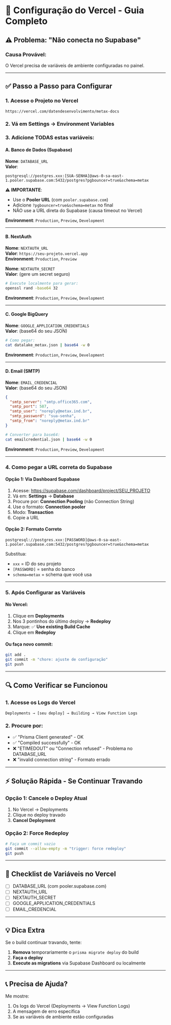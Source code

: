 # 🚀 Configuração do Vercel - Guia Completo

## ⚠️ Problema: "Não conecta no Supabase"

### Causa Provável:
O Vercel precisa de variáveis de ambiente configuradas no painel.

---

## ✅ Passo a Passo para Configurar

### **1. Acesse o Projeto no Vercel**
```
https://vercel.com/datendesenvolvimento/metax-docs
```

### **2. Vá em Settings → Environment Variables**

### **3. Adicione TODAS estas variáveis:**

#### **A. Banco de Dados (Supabase)**

**Nome**: `DATABASE_URL`  
**Valor**: 
```
postgresql://postgres.xxx:[SUA-SENHA]@aws-0-sa-east-1.pooler.supabase.com:5432/postgres?pgbouncer=true&schema=metax
```

⚠️ **IMPORTANTE**: 
- Use o **Pooler URL** (com `pooler.supabase.com`)
- Adicione `?pgbouncer=true&schema=metax` no final
- NÃO use a URL direta do Supabase (causa timeout no Vercel)

**Environment**: `Production`, `Preview`, `Development`

---

#### **B. NextAuth**

**Nome**: `NEXTAUTH_URL`  
**Valor**: `https://seu-projeto.vercel.app`  
**Environment**: `Production`, `Preview`

**Nome**: `NEXTAUTH_SECRET`  
**Valor**: (gere um secret seguro)
```bash
# Execute localmente para gerar:
openssl rand -base64 32
```
**Environment**: `Production`, `Preview`, `Development`

---

#### **C. Google BigQuery**

**Nome**: `GOOGLE_APPLICATION_CREDENTIALS`  
**Valor**: (base64 do seu JSON)
```bash
# Como pegar:
cat datalake_metax.json | base64 -w 0
```
**Environment**: `Production`, `Preview`, `Development`

---

#### **D. Email (SMTP)**

**Nome**: `EMAIL_CREDENCIAL`  
**Valor**: (base64 do seu JSON)
```json
{
  "smtp_server": "smtp.office365.com",
  "smtp_port": 587,
  "smtp_user": "noreply@metax.ind.br",
  "smtp_password": "sua-senha",
  "smtp_from": "noreply@metax.ind.br"
}
```
```bash
# Converter para base64:
cat emailcredential.json | base64 -w 0
```
**Environment**: `Production`, `Preview`, `Development`

---

### **4. Como pegar a URL correta do Supabase**

#### **Opção 1: Via Dashboard Supabase**
1. Acesse: https://supabase.com/dashboard/project/SEU_PROJETO
2. Vá em: **Settings** → **Database**
3. Procure por: **Connection Pooling** (não Connection String)
4. Use o formato: **Connection pooler**
5. Modo: **Transaction**
6. Copie a URL

#### **Opção 2: Formato Correto**
```
postgresql://postgres.xxx:[PASSWORD]@aws-0-sa-east-1.pooler.supabase.com:5432/postgres?pgbouncer=true&schema=metax
```

Substitua:
- `xxx` = ID do seu projeto
- `[PASSWORD]` = senha do banco
- `schema=metax` = schema que você usa

---

### **5. Após Configurar as Variáveis**

#### **No Vercel:**
1. Clique em **Deployments**
2. Nos 3 pontinhos do último deploy → **Redeploy**
3. Marque: ✅ **Use existing Build Cache**
4. Clique em **Redeploy**

#### **Ou faça novo commit:**
```bash
git add .
git commit -m "chore: ajuste de configuração"
git push
```

---

## 🔍 **Como Verificar se Funcionou**

### **1. Acesse os Logs do Vercel**
```
Deployments → [seu deploy] → Building → View Function Logs
```

### **2. Procure por:**
- ✅ "Prisma Client generated" - OK
- ✅ "Compiled successfully" - OK
- ❌ "ETIMEDOUT" ou "Connection refused" - Problema no DATABASE_URL
- ❌ "invalid connection string" - Formato errado

---

## ⚡ **Solução Rápida - Se Continuar Travando**

### **Opção 1: Cancele o Deploy Atual**
1. No Vercel → Deployments
2. Clique no deploy travado
3. **Cancel Deployment**

### **Opção 2: Force Redeploy**
```bash
# Faça um commit vazio
git commit --allow-empty -m "trigger: force redeploy"
git push
```

---

## 🎯 **Checklist de Variáveis no Vercel**

- [ ] DATABASE_URL (com pooler.supabase.com)
- [ ] NEXTAUTH_URL
- [ ] NEXTAUTH_SECRET
- [ ] GOOGLE_APPLICATION_CREDENTIALS
- [ ] EMAIL_CREDENCIAL

---

## 💡 **Dica Extra**

Se o build continuar travando, tente:

1. **Remova** temporariamente o `prisma migrate deploy` do build
2. **Faça o deploy**
3. **Execute as migrations** via Supabase Dashboard ou localmente

---

## 📞 **Precisa de Ajuda?**

Me mostre:
1. Os logs do Vercel (Deployments → View Function Logs)
2. A mensagem de erro específica
3. Se as variáveis de ambiente estão configuradas

